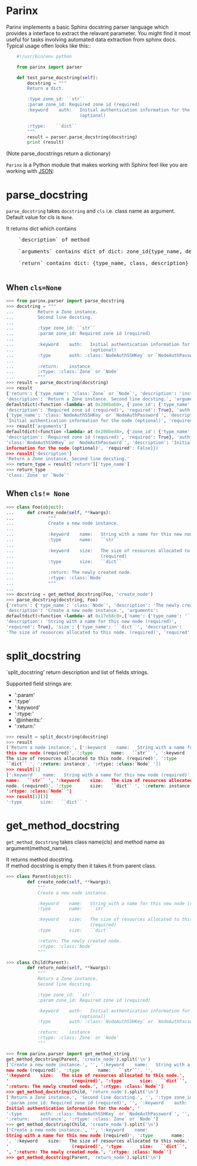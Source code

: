 Parinx
======
Parinx implements a basic Sphinx docstring parser language which provides
a interface to extract the relavant parameter. You might find
it most useful for tasks involving automated data extraction from sphinx
docs. Typical usage often looks like this::
```python
    #!/usr/bin/env python

    from parinx import parser

    def test_parse_docstring(self):
        docstring = """
        Return a dict.

        :type zone_id: ``str``
        :param zone_id: Required zone id (required)
        :keyword    auth:   Initial authentication information for the node
                            (optional)

        :rtype:    ``dict``
        """
        result = parser.parse_docstring(docstring)
        print (result)
```
(Note parse_docstrings return a dictionary)


`Parinx` is a Python module that makes working with Sphinx feel like you are working with [JSON](http://docs.python.org/library/json.html):

parse_docstring
===============

`parse_docstring` takes `docstring` and `cls` i.e. class name as argument. Default value for cls is `None`.

It returns dict which contains <br/>
<pre>
    `description` of method <br/>
    `arguments` contains dict of dict: zone_id{type_name, desciption and required} <br/>
    `return` contains dict: {type_name, class, description} <br/>
</pre>

## When `cls=None`


```python
>>> from parinx.parser import parse_docstring
>>> docstring = """
...         Return a Zone instance.
...         Second line docsting.
...
...         :type zone_id: ``str``
...         :param zone_id: Required zone id (required)
...
...         :keyword    auth:   Initial authentication information for the node
...                             (optional)
...         :type       auth: :class:`NodeAuthSSHKey` or `NodeAuthPassword`
...
...         :return:    instance
...         :rtype: :class:`Zone` or `Node`
...         """
>>> result = parse_docstring(docstring)
>>> result
{'return': {'type_name': 'class:`Zone` or `Node`', 'description': 'instance'},
'description': 'Return a Zone instance. Second line docsting.', 'arguments':
defaultdict(<function <lambda> at 0x200be60>, {'zone_id': {'type_name': '``str``',
'description': 'Required zone id (required)', 'required': True}, 'auth':
{'type_name': 'class:`NodeAuthSSHKey` or `NodeAuthPassword`', 'description':
'Initial authentication information for the node (optional)', 'required': False}})}
>>> result['arguments']
defaultdict(<function <lambda> at 0x200bed8>, {'zone_id': {'type_name': '``str``',
'description': 'Required zone id (required)', 'required': True}, 'auth': {'type_name':
'class:`NodeAuthSSHKey` or `NodeAuthPassword`', 'description': 'Initial authentication
information for the node (optional)', 'required': False}})
>>> result['description']
'Return a Zone instance. Second line docsting.'
>>> return_type = result['return']['type_name']
>>> return_type
'class:`Zone` or `Node`'
```

## When `cls!= None`

```python
>>> class Foo(object):
...     def create_node(self, **kwargs):
...             """
...             Create a new node instance.
...
...             :keyword    name:   String with a name for this new node (required)
...             :type       name:   ``str``
...
...             :keyword    size:   The size of resources allocated to this node.
...                                 (required)
...             :type       size:   ``dict``
...
...             :return: The newly created node.
...             :rtype: :class:`Node`
...             """
...
>>> docstring = get_method_docstring(Foo, 'create_node')
>>> parse_docstring(docstring, Foo)
{'return': {'type_name': 'class:`Node`', 'description': 'The newly created node.'},
'description': 'Create a new node instance.', 'arguments':
defaultdict(<function <lambda> at 0x17eb8c0>,{'name': {'type_name': '``str``',
'description': 'String with a name for this new node (required)',
'required': True}, 'size': {'type_name': '``dict``', 'description':
'The size of resources allocated to this node. (required)', 'required': True}})}
```
split_docstring
===============

`split_docstring' return description and list of fields strings.

Supported field strings are:
* ':param' <br/>
* ':type' <br/>
* ':keyword' <br/>
* ':rtype:' <br/>
* '@inherits:' <br/>
* ':return:' <br/>

```python
>>> result = split_docstring(docstring)
>>> result
('Return a node instance.', [':keyword    name:   String with a name for
this new node (required)', ':type       name:   ``str`` ', ':keyword    size:
The size of resources allocated to this node. (required)', ':type       size:
``dict`` ', ':return: instance', ':rtype: :class:`Node` '])
>>> result[1]
[':keyword    name:   String with a name for this new node (required)', ':type
name:   ``str`` ', ':keyword    size:   The size of resources allocated to this
node. (required)', ':type       size:   ``dict`` ', ':return: instance',
':rtype: :class:`Node` ']
>>> result[1][3]
':type       size:   ``dict`` '
```

get_method_docstring
====================

`get_method_docstring` takes class name(cls) and method name as argument(method_name).

It returns method docstring. <br/>
If method docstring is empty then it takes it from parent class.

```python
>>> class Parent(object):
        def create_node(self, **kwargs):
            """
            Create a new node instance.

            :keyword    name:   String with a name for this new node (required)
            :type       name:   ``str``

            :keyword    size:   The size of resources allocated to this node.
                                (required)
            :type       size:   ``dict``

            :return: The newly created node.
            :rtype: :class:`Node`
            """

>>> class Child(Parent):
        def return_node(self, **kwargs):
            """
            Return a Zone instance.
            Second line docsting.

            :type zone_id: ``str``
            :param zone_id: Required zone id (required)

            :keyword    auth:   Initial authentication information for the node
                            (optional)
            :type       auth: :class:`NodeAuthSSHKey` or `NodeAuthPassword`

            :return:    instance
            :rtype: :class:`Zone` or `Node`
            """
```
```python
>>> from parinx.parser import get_method_string
get_method_docstring(Parent, 'create_node').split('\n')
['Create a new node instance.', '', ':keyword    name:   String with a name for this
new node (required)', ':type       name:   ``str``', '',
':keyword    size:   The size of resources allocated to this node.',
'                        (required)', ':type       size:   ``dict``', '',
':return: The newly created node.', ':rtype: :class:`Node`']
>>> get_method_docstring(Child, 'return_node').split('\n')
['Return a Zone instance.', 'Second line docsting.', '', ':type zone_id: ``str``',
':param zone_id: Required zone id (required)', '', ':keyword    auth:
Initial authentication information for the node', '                    (optional)',
':type       auth: :class:`NodeAuthSSHKey` or `NodeAuthPassword`', '',
':return:    instance', ':rtype: :class:`Zone` or `Node`']
>>> get_method_docstring(Child, 'create_node').split('\n')
['Create a new node instance.', '', ':keyword    name:
String with a name for this new node (required)', ':type       name:   ``str``', '
', ':keyword    size:   The size of resources allocated to this node.',
'                        (required)', ':type       size:   ``dict``', '
', ':return: The newly created node.', ':rtype: :class:`Node`']
>>> get_method_docstring(Parent, 'return_node').split('\n')
```